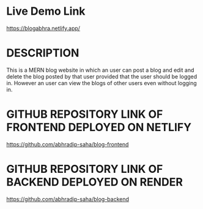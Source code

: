 # Live Demo Link
https://blogabhra.netlify.app/

# DESCRIPTION
This is a MERN blog website in which an user can post a blog and edit and delete the blog posted by that user provided that the user should be logged in. However an user can view the blogs of other users even without logging in.

# GITHUB REPOSITORY LINK OF FRONTEND DEPLOYED ON NETLIFY
https://github.com/abhradip-saha/blog-frontend

# GITHUB REPOSITORY LINK OF BACKEND DEPLOYED ON RENDER
https://github.com/abhradip-saha/blog-backend
